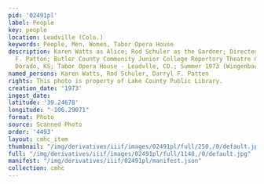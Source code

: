 ```yaml
---
pid: '02491pl'
label: People
key: people
location: Leadville (Colo.)
keywords: People, Men, Women, Tabor Opera House
description: Karen Watts as Alice; Rod Schuler as the Gardner; Directed by Darryl
  F. Patton; Butler County Community Junior College Repertory Theatre Company - El
  Dorado, KS; Tabor Opera House - Leadvlle, CO.; Summer 1973 (Wingenbach Collection)
named_persons: Karen Watts, Rod Schuler, Darryl F. Patten
rights: This photo is property of Lake County Public Library.
creation_date: '1973'
ingest_date: 
latitude: '39.24678'
longitude: "-106.29071"
format: Photo
source: Scanned Photo
order: '4493'
layout: cmhc_item
thumbnail: "/img/derivatives/iiif/images/02491pl/full/250,/0/default.jpg"
full: "/img/derivatives/iiif/images/02491pl/full/1140,/0/default.jpg"
manifest: "/img/derivatives/iiif/02491pl/manifest.json"
collection: cmhc
---
```

